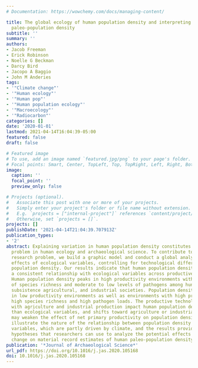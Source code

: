 ```yaml
---
# Documentation: https://wowchemy.com/docs/managing-content/

title: The global ecology of human population density and interpreting changes in
  paleo-population density
subtitle: ''
summary: ''
authors:
- Jacob Freeman
- Erick Robinson
- Noelle G Beckman
- Darcy Bird
- Jacopo A Baggio
- John M Anderies
tags:
- '"Climate change"'
- '"Human ecology"'
- '"Human pop"'
- '"Human population ecology"'
- '"Macroecology"'
- '"Radiocarbon"'
categories: []
date: '2020-01-01'
lastmod: 2021-04-14T16:04:39-05:00
featured: false
draft: false

# Featured image
# To use, add an image named `featured.jpg/png` to your page's folder.
# Focal points: Smart, Center, TopLeft, Top, TopRight, Left, Right, BottomLeft, Bottom, BottomRight.
image:
  caption: ''
  focal_point: ''
  preview_only: false

# Projects (optional).
#   Associate this post with one or more of your projects.
#   Simply enter your project's folder or file name without extension.
#   E.g. `projects = ["internal-project"]` references `content/project/deep-learning/index.md`.
#   Otherwise, set `projects = []`.
projects: []
publishDate: '2021-04-14T21:04:39.707913Z'
publication_types:
- '2'
abstract: Explaining variation in human population density constitutes a basic research
  problem in human ecology and archaeological science. To contribute to this basic
  research problem, we build a graphic model and conduct a global analysis of the
  effects of ecological variables, controlling for technological differences, on human
  population density. Our results indicate that human population density displays
  a consistent relationship with ecological variables across productive technologies.
  Human population density peaks in high productivity environments with moderate levels
  of species richness and moderate to low levels of pathogens among hunter-gatherer,
  subsistence agricultural, and industrial societies. Population density is lower
  in low productivity environments as well as environments with high productivity,
  high species richness and high pathogen loads. The productive technologies associated
  with agriculture and industrial production impact human population density more
  than ecological variables, and shifts toward agriculture or industrial production
  may weaken the effect of net primary productivity on population density. These results
  illustrate the nature of the relationship between population density and ecological
  variables, which are partly driven by climate, and the results provide a basis for
  hypotheses that researchers can use to analyze the potential effects of climate
  change on material record estimates of human paleo-population density.
publication: '*Journal of Archaeological Science*'
url_pdf: https://doi.org/10.1016/j.jas.2020.105168
doi: 10.1016/j.jas.2020.105168
---
```

